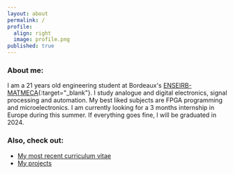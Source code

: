 ```yaml
---
layout: about
permalink: /
profile:
  align: right
  image: profile.png
published: true
---
```


### About me:

I am a 21 years old engineering student at Bordeaux's [ENSEIRB-MATMECA](https://www.bordeaux-inp.fr/en){:target="_blank"}. I study analogue and digital electronics, signal processing and automation. My best liked subjects are FPGA programming and microelectronics. I am currently looking for a 3 months internship in Europe during this summer. If everything goes fine, I will be graduated in 2024.



### Also, check out:

- [My most recent curriculum vitae]()
- [My projects]({{site.baseurl}}/projects/)
